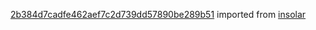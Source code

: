 [2b384d7cadfe462aef7c2d739dd57890be289b51](https://github.com/insolar/insolar/commit/2b384d7cadfe462aef7c2d739dd57890be289b51) imported from [insolar](https://github.com/insolar/insolar)
